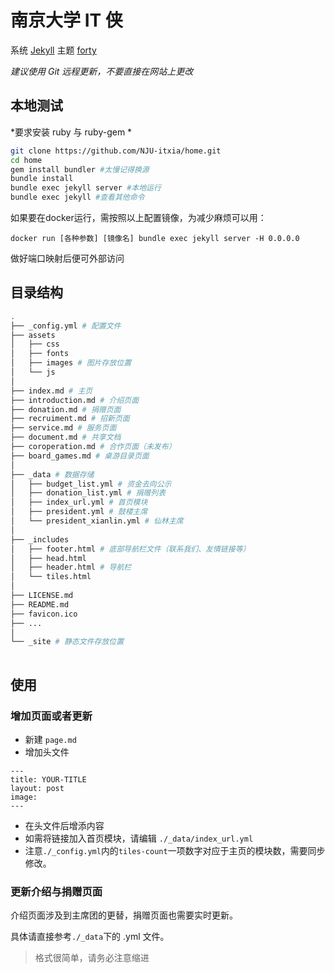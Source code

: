 # 南京大学 IT 侠

系统 [Jekyll](jekyllrb.com/docs/quickstart/)
主题 [forty](https://github.com/andrewbanchich/forty-jekyll-theme)

*建议使用 Git 远程更新，不要直接在网站上更改*

## 本地测试

*要求安装 ruby 与 ruby-gem *

``` sh
git clone https://github.com/NJU-itxia/home.git
cd home
gem install bundler #太慢记得换源
bundle install
bundle exec jekyll server #本地运行
bundle exec jekyll #查看其他命令
```
如果要在docker运行，需按照以上配置镜像，为减少麻烦可以用：
```
docker run [各种参数] [镜像名] bundle exec jekyll server -H 0.0.0.0
```
做好端口映射后便可外部访问

## 目录结构

``` sh
.
├── _config.yml # 配置文件
├── assets
│   ├── css
│   ├── fonts
│   ├── images # 图片存放位置
│   └── js
│
├── index.md # 主页
├── introduction.md # 介绍页面
├── donation.md # 捐赠页面
├── recruiment.md # 招新页面
├── service.md # 服务页面
├── document.md # 共享文档
├── coroperation.md # 合作页面（未发布）
├── board_games.md # 桌游目录页面
│
├── _data # 数据存储
│   ├── budget_list.yml # 资金去向公示
│   ├── donation_list.yml # 捐赠列表 
│   ├── index_url.yml # 首页模块
│   ├── president.yml # 鼓楼主席
│   └── president_xianlin.yml # 仙林主席
│
├── _includes
│   ├── footer.html # 底部导航栏文件（联系我们、友情链接等）
│   ├── head.html
│   ├── header.html # 导航栏
│   └── tiles.html
│
├── LICENSE.md
├── README.md
├── favicon.ico 
├── ...
│
└── _site # 静态文件存放位置
                                                                   
```

## 使用

### 增加页面或者更新

- 新建 `page.md`
- 增加头文件
```
---
title: YOUR-TITLE
layout: post
image: 
--- 
```
- 在头文件后增添内容
- 如需将链接加入首页模块，请编辑 `./_data/index_url.yml`
- 注意`./_config.yml`内的`tiles-count`一项数字对应于主页的模块数，需要同步修改。

### 更新介绍与捐赠页面

介绍页面涉及到主席团的更替，捐赠页面也需要实时更新。

具体请直接参考`./_data`下的 .yml 文件。

> 格式很简单，请务必注意缩进

